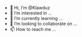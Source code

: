 - 👋 Hi, I’m @Klawduz
- 👀 I’m interested in ...
- 🌱 I’m currently learning ...
- 💞️ I’m looking to collaborate on ...
- 📫 How to reach me ...

<!---
Klawduz/Klawduz is a ✨ special ✨ repository because its `README.md` (this file) appears on your GitHub profile.
You can click the Preview link to take a look at your changes.
--->
